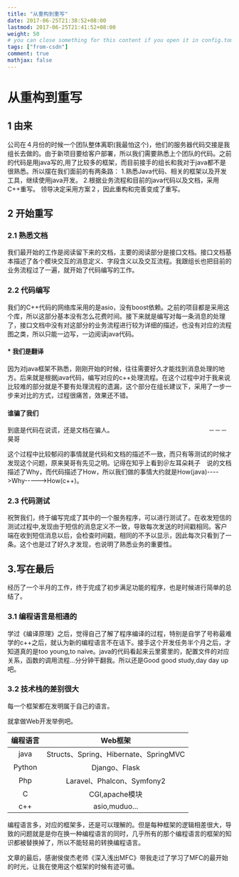 ```yaml
---
title: "从重构到重写"
date: 2017-06-25T21:38:52+08:00
lastmod: 2017-06-25T21:41:52+08:00
weight: 50
# you can close something for this content if you open it in config.toml.
tags: ["from-csdn"]
comment: true
mathjax: false
---
```


# 从重构到重写

## 1 由来
公司在４月份的时候一个团队整体离职(我最怕这个)，他们的服务器代码交接是我组长去做的。由于新项目要给客户部署，所以我们需要熟悉上个团队的代码。之前的代码是用java写的,用了比较多的框架，而目前接手的组长和我对于java都不是很熟悉。所以摆在我们面前的有两条路：
1.熟悉Java代码、相关的框架以及开发工具，继续使用java开发。
2.根据业务流程和目前的java代码以及文档，采用C++重写。
领导决定采用方案２，因此重构和完善变成了重写。
## 2 开始重写
### 2.1 熟悉文档
我们最开始的工作是阅读留下来的文档，主要的阅读部分是接口文档。接口文档基本描述了各个模块交互的消息定义、字段含义以及交互流程。我跟组长也把目前的业务流程过了一遍，就开始了代码编写的工作。

### 2.2 代码编写
我们的C++代码的网络库采用的是asio，没有boost依赖。之前的项目都是采用这个库，所以这部分基本没有怎么花费时间。接下来就是编写对每一条消息的处理了，接口文档中没有对这部分的业务流程进行较为详细的描述，也没有对应的流程图之类，所以只能一边写，一边阅读java代码。
#### * 我们是翻译
因为对java框架不熟悉，刚刚开始的时候，往往需要好久才能找到消息处理的地方。后来就是根据java代码，编写对应的c++处理流程。在这个过程中对于我来说比较难的部分就是不要有处理流程的遗漏，这个部分在组长建议下，采用了一步一步来对比的方式，过程很痛苦，效果还不错。

#### 谁骗了我们
>
到底是代码在说谎，还是文档在骗人。
　　　　　　　　　　　　　　　－－－昊哥
			
这个过程中比较郁闷的事情就是代码和文档的描述不一致，而只有等测试的时候才发现这个问题，原来昊哥有先见之明。记得在知乎上看到＠左耳朵耗子　说的文档描述了Why，而代码描述了How，所以我们做的事情大约就是How(java)---->Why----->How(c++)。


### 2.3 代码测试	
祝贺我们，终于编写完成了其中的一个服务程序，可以进行测试了。在收发短信的测试过程中,发现由于短信的消息定义不一致，导致每次发送的时间戳相同。客户端在收到短信消息以后，会检查时间戳，相同的不予以显示，因此每次只看到了一条。这个也是过了好久才发现，也说明了熟悉业务的重要性。

## 3.写在最后                   
经历了一个半月的工作，终于完成了初步满足功能的程序，也是时候进行简单的总结了。
### 3.1 编程语言是相通的
学过《编译原理》之后，觉得自己了解了程序编译的过程，特别是自学了号称最难学的c++之后，就认为新的编程语言不在话下。接手这个开发任务半个月之后，才知道真的是too young,to naive。java的代码看起来云里雾里的，配置文件的对应关系，函数的调用流程...分分钟干翻我。所以还是Good good study,day day up吧。
### 3.2 技术栈的差别很大
>
每一个框架都在发明属于自己的语言。

就拿做Web开发举例吧。

|编程语言|Web框架|
|:----:|:------:|
|java|Structs、Spring、Hibernate、SpringMVC|
|Python|Django、Flask|
|Php|Laravel、Phalcon、Symfony2|
|C  |CGI,apache模块|
|c++|asio,muduo...|


编程语言多，对应的框架多，还是可以理解的。但是每种框架的逻辑相差很大，导致的问题就是是你在换一种编程语言的同时，几乎所有的那个编程语言的框架的知识都被替换掉了，所以不能轻易的转换编程语言。

文章的最后，感谢侯俊杰老师《深入浅出MFC》带我走过了学习了MFC的最开始的时光，让我在使用这个框架的时候有迹可循。
